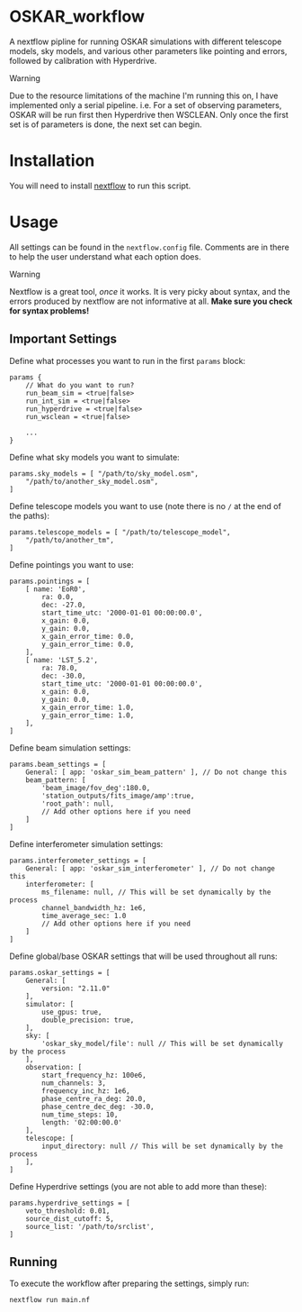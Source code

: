 # OSKAR_workflow
A nextflow pipline for running OSKAR simulations with different telescope
models, sky models, and various other parameters like pointing and errors,
followed by calibration with Hyperdrive.

> [!WARNING]
> Due to the resource limitations of the machine I'm running this on, I have
> implemented only a serial pipeline. i.e. For a set of observing parameters,
> OSKAR will be run first then Hyperdrive then WSCLEAN. Only once the first set
> is of parameters is done, the next set can begin.

# Installation
You will need to install [nextflow](https://www.nextflow.io/) to run this
script.

# Usage
All settings can be found in the `nextflow.config` file. Comments are in there
to help the user understand what each option does.

> [!WARNING]
> Nextflow is a great tool, *once* it works. It is very picky about syntax, and
> the errors produced by nextflow are not informative at all. **Make sure you
> check for syntax problems!**

## Important Settings 
Define what processes you want to run in the first `params` block:
```nextflow
params {
    // What do you want to run?
    run_beam_sim = <true|false>
    run_int_sim = <true|false>
    run_hyperdrive = <true|false>
    run_wsclean = <true|false>

    ...
}
```

Define what sky models you want to simulate:
```nextflow
params.sky_models = [ "/path/to/sky_model.osm",
    "/path/to/another_sky_model.osm",
]
```

Define telescope models you want to use (note there is no `/` at the end of the
paths):
```nextflow
params.telescope_models = [ "/path/to/telescope_model",
    "/path/to/another_tm",
]
```

Define pointings you want to use:
```nextflow
params.pointings = [
    [ name: 'EoR0', 
        ra: 0.0, 
        dec: -27.0, 
        start_time_utc: '2000-01-01 00:00:00.0',
        x_gain: 0.0,
        y_gain: 0.0,
        x_gain_error_time: 0.0,
        y_gain_error_time: 0.0,
    ],
    [ name: 'LST_5.2', 
        ra: 78.0, 
        dec: -30.0, 
        start_time_utc: '2000-01-01 00:00:00.0',
        x_gain: 0.0,
        y_gain: 0.0,
        x_gain_error_time: 1.0,
        y_gain_error_time: 1.0,
    ],
]
```

Define beam simulation settings:
```nextflow
params.beam_settings = [ 
    General: [ app: 'oskar_sim_beam_pattern' ], // Do not change this
    beam_pattern: [
        'beam_image/fov_deg':180.0,
        'station_outputs/fits_image/amp':true,
        'root_path': null,
        // Add other options here if you need
    ]
]
```

Define interferometer simulation settings:
```nextflow
params.interferometer_settings = [
    General: [ app: 'oskar_sim_interferometer' ], // Do not change this
    interferometer: [
        ms_filename: null, // This will be set dynamically by the process
        channel_bandwidth_hz: 1e6,
        time_average_sec: 1.0
        // Add other options here if you need
    ]
]
```

Define global/base OSKAR settings that will be used throughout all runs:
```nextflow
params.oskar_settings = [
    General: [
        version: "2.11.0"
    ],
    simulator: [
        use_gpus: true,
        double_precision: true,
    ],
    sky: [
        'oskar_sky_model/file': null // This will be set dynamically by the process
    ],
    observation: [
        start_frequency_hz: 100e6,
        num_channels: 3,
        frequency_inc_hz: 1e6,
        phase_centre_ra_deg: 20.0,
        phase_centre_dec_deg: -30.0,
        num_time_steps: 10,
        length: '02:00:00.0'
    ],
    telescope: [
        input_directory: null // This will be set dynamically by the process
    ],
]
```

Define Hyperdrive settings (you are not able to add more than these):
```nextflow
params.hyperdrive_settings = [
    veto_threshold: 0.01,
    source_dist_cutoff: 5,
    source_list: '/path/to/srclist',
]
```

## Running
To execute the workflow after preparing the settings, simply run:
```
nextflow run main.nf
```
